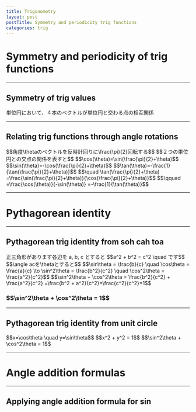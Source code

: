 ```yaml
---
title: Trigonometry
layout: post
postTitle: Symmetry and periodicity trig functions 
categories: trig
---
```


# Symmetry and periodicity of trig functions

------

## Symmetry of trig values

<div class="row">
  <div class="col-sm-9">
    <div id="svg01"></div>
  </div>
  <div class="col-sm-3">
    <p>単位円において、４本のベクトルが単位円と交わる点の相互関係</p>
  </div>
</div>

--------

## Relating trig functions through angle rotations

<div class="row">
  <div class="col-sm-8">
    <div id="svg02"></div>
  </div>
  <div class="col-sm-4">
    $$角度\thetaのベクトルを反時計回りに\frac{\pi}{2}回転する$$
    $$２つの単位円との交点の関係を表すと$$
    $$\cos(\theta)=\sin(\frac{\pi}{2}+\theta)$$
    $$\sin(\theta)=-\cos(\frac{\pi}{2}+\theta)$$
    $$\tan(\theta)=-\frac{1}{\tan(\frac{\pi}{2}+\theta)}$$  
    $$\quad \tan(\frac{\pi}{2}+\theta)
    =\frac{\sin(\frac{\pi}{2}+\theta)}{\cos(\frac{\pi}{2}+\theta)}$$
    $$\qquad =\frac{\cos(\theta)}{-\sin(\theta)}
    =-\frac{1}{\tan(\theta)}$$

  </div>
</div>

--------

# Pythagorean identity 

------

## Pythagorean trig identity from soh cah toa

<div class="row">
  <div class="col-sm-6">
    <div id="svg03"></div>
  </div>
  <div class="col-sm-6">
    正三角形があります各辺を a, b, c とすると
    $$a^2 + b^2 = c^2 \quad です$$
    $$\angle acを\thetaとすると$$
    $$\sin\theta = \frac{b}{c} \quad \cos\theta = \frac{a}{c} \to
    \sin^2\theta = \frac{b^2}{c^2} \quad \cos^2\theta = \frac{a^2}{c^2}$$
    $$\sin^2\theta + \cos^2\theta = \frac{b^2}{c^2} + \frac{a^2}{c^2}
    =\frac{b^2 + a^2}{c^2}=\frac{c^2}{c^2}=1$$
    <div class="panel">
      <h3>$$\sin^2\theta + \cos^2\theta = 1$$</h3>
    </div>
  </div>
</div>

--------

## Pythagorean trig identity from unit circle

<div class="row">
  <div class="col-sm-6">
    <div id="svg04"></div>
  </div>
  <div class="col-sm-6">
    $$x=\cos\theta \quad y=\sin\theta$$
    $$x^2 + y^2 = 1$$
    $$\sin^2\theta + \cos^2\theta = 1$$


  </div>
</div>


--------
# Angle addition formulas
--------

## Applying angle addition formula for sin

<div class="row">
  <div class="col-sm-6">
    <div id="svg05"></div>
  </div>
  <div class="col-sm-6">
  </div>
</div>



<script type="text/javascript" src="http://cdn.mathjax.org/mathjax/latest/MathJax.js?config=TeX-AMS-MML_SVG"></script>
<script src="http://d3js.org/d3.v3.min.js" charset="utf-8"></script>
<script src="{{site.url}}/js/d3draws.js" charset="utf-8"></script>

<script>

  var height = 500;
  var width = 800;
  

/**  */
  var svg01 = d3.select("#svg01")
                .append("svg")
                .attr("height",height)
                .attr("width",800)
                .style("background","#000");

  var xScale01 = d3.scale.linear()
                       .domain([-1,1])
                       .range([200,600]);
  
  var yScale01 = d3.scale.linear()
                       .domain([1,-1])
                       .range([50,450]);       

  // 軸
  axesData01 = [
    {
      "x1":-1.1,
      "y1":0,
      "x2":1.1,
      "y2":0,
      "stroke":"#fff"
    },
    {
      "x1":0,
      "y1":-1.1,
      "x2":0,
      "y2":1.1,
      "stroke":"#fff"
    }
  ];
  drawVectorW(svg01,axesData01,xScale01,yScale01);

  // unit circle
  circleData01 = [
    {"cx":0,"cy":0,"r":200,"stroke":"#ff0"}
  ];
  drawCircle(svg01,circleData01,xScale01,yScale01); 

  // path
  pathData01 = [
    {"x":Math.cos(pi/6),"y":Math.sin(pi/6)},
    {"x":Math.cos(-pi/6),"y":Math.sin(-pi/6)},
    {"x":Math.cos(pi+pi/6),"y":Math.sin(pi+pi/6)},
    {"x":Math.cos(pi-pi/6),"y":Math.sin(pi-pi/6)},
    {"x":Math.cos(pi/6),"y":Math.sin(pi/6)},
  ];
  drawPath(svg01,pathData01,{"stroke":"#ccc","strokeWidth":1},xScale01,yScale01);
 
  // vector
  vecData01 = [
    {"x1":0,"y1":0,"angles":30,"length":1.2,"stroke":"lime"}
   ,{"x1":0,"y1":0,"angles":-30,"length":1.2,"stroke":"purple"}
   ,{"x1":0,"y1":0,"angles":150,"length":1.2,"stroke":"red"}
   ,{"x1":0,"y1":0,"angles":210,"length":1.2,"stroke":"orange"}
  ]
  drawVectorA(svg01,vecData01,xScale01,yScale01);

  // mathjax
  var foData01 = [
    {"x":0,"y":1.5,"text":"$$y$$","fontSize":"20px"},
    {"x":1.2,"y":0.3,"text":"$$x$$","fontSize":"20px"},
    {"x":0.15,"y":0.33,"text":"$$\\theta$$","fontSize":"16px"},
    {"x":-0.2,"y":0.33,"text":"$$\\theta$$","fontSize":"16px"},
    {"x":-0.2,"y":0.23,"text":"$$\\theta$$","fontSize":"16px"},
    {"x":0.15,"y":0.22,"text":"$$-\\theta$$","fontSize":"16px"},
    {"x":-0.4,"y":0.85,"text":"$$\\pi-\\theta$$","fontSize":"16px"},
    {"x":-0.7,"y":0.1,"text":"$$\\pi+\\theta$$","fontSize":"16px"},

    {"x":0.9,"y":0.8,
      "text":"$$(\\cos(\\theta),\\sin (\\theta))$$","fontSize":"16px"},
    {"x":0.9,"y":-0.2,
      "text":"$$(\\cos(-\\theta),\\sin (-\\theta))$$","fontSize":"16px"},  
    {"x":-1.9,"y":0.8,
      "text":"$$(\\cos(\\pi-\\theta),\\sin (\\pi-\\theta))$$","fontSize":"16px"},
    {"x":-1.9,"y":-0.2,
      "text":"$$(\\cos(\\pi+\\theta),\\sin (\\pi+\\theta))$$","fontSize":"16px"},  

    {"x":-1.8,"y":1.25,
      "text":"$$\\cos(\\pi-\\theta)=-\\cos (\\theta)$$","fontSize":"16px"},  
    {"x":-1.8,"y":1.1,
      "text":"$$\\sin(\\pi-\\theta)=\\sin (\\theta)$$","fontSize":"16px"},  
    {"x":-1.8,"y":0.95,
      "text":"$$\\tan(\\pi-\\theta)=-\\tan (\\theta)$$","fontSize":"16px"},  

    {"x":-1.8,"y":-0.4,
      "text":"$$\\cos(\\pi+\\theta)=-\\cos (\\theta)$$","fontSize":"16px"},  
    {"x":-1.8,"y":-0.55,
      "text":"$$\\sin(\\pi+\\theta)=-\\sin (\\theta)$$","fontSize":"16px"},  
    {"x":-1.8,"y":-0.7,
      "text":"$$\\tan(\\pi+\\theta)=\\tan (\\theta)$$","fontSize":"16px"},  

    {"x":1.0,"y":-0.4,
      "text":"$$\\cos(-\\theta)=\\cos (\\theta)$$","fontSize":"16px"},  
    {"x":1.0,"y":-0.55,
      "text":"$$\\sin(-\\theta)=-\\sin (\\theta)$$","fontSize":"16px"},  
    {"x":1.0,"y":-0.7,
      "text":"$$\\tan(-\\theta)=-\\tan (\\theta)$$","fontSize":"16px"},  

  ];
  drawMathjax(svg01,foData01,xScale01,yScale01);

  // arc
  arcData01 = [
    {"startPos":90,"endPos":60,
    "innerRadius":50,"outerRadius":50,
    "stroke":"lime"},
    {"startPos":90,"endPos":120,
    "innerRadius":50,"outerRadius":50,
    "stroke":"purple"},
    {"startPos":90,"endPos":-60,
    "innerRadius":100,"outerRadius":100,
    "stroke":"red"},
    {"startPos":90,"endPos":-120,
    "innerRadius":80,"outerRadius":80,
    "stroke":"orange"}


  ];
  drawArc(svg01,arcData01,xScale01,yScale01);


/**  rotations  */
  var svg02 = d3.select("#svg02")
                .append("svg")
                .attr("height",height)
                .attr("width",width)
                .style("background","#000");

  // 軸
  drawVectorW(svg02,axesData01,xScale01,yScale01);

  // unit circle
  drawCircle(svg02,circleData01,xScale01,yScale01); 

  // vector
  vecData02 = [
    {"x1":0,"y1":0,"angles":30,"length":1.2,"stroke":"lime"}
   ,{"x1":0,"y1":0,"angles":120,"length":1.2,"stroke":"lime"}
  ]
  drawVectorA(svg02,vecData02,xScale01,yScale01);

  // lines
  lineData02 = [
    {
      "x1":Math.cos(30*aDegree),
      "y1":Math.sin(30*aDegree),
      "x2":Math.cos(30*aDegree),
      "y2":0,
      "stroke":"#999"
    }
   ,{
      "x1":Math.cos(120*aDegree),
      "y1":Math.sin(120*aDegree),
      "x2":0,
      "y2":Math.sin(120*aDegree),
      "stroke":"#999"
    }
   ,{
      "x1":0,
      "y1":0,
      "x2":Math.cos(30*aDegree),
      "y2":0,
      "stroke":"#f0f"
    }
   ,{
      "x1":0,
      "y1":0,
      "x2":0,
      "y2":Math.sin(120*aDegree),
      "stroke":"#f0f"
    }
  ]
  drawLine(svg02,lineData02,xScale01,yScale01);

  // arc
  arcData02 = [
    {
      "startPos":60,
      "endPos":-30,
      "innerRadius":40,
      "outerRadius":40,
      "stroke":"red"
    }
  ];
  drawArc(svg02,arcData02,xScale01,yScale01);

  // arrow head
  headData02 = [
   {
     "x1":Math.cos(120*aDegree)/5+0.00001,
     "y1":Math.sin(120*aDegree)/5+0.00001,
     "x2":Math.cos(120*aDegree)/5,
     "y2":Math.sin(120*aDegree)/5,
     "stroke":"red"}
  ]
  drawVectorB(svg02,headData02,xScale01,yScale01);

  // mathjax
  var foData02 = [
    {"x":0,"y":1.5,"text":"$$y$$","fontSize":"20px"},
    {"x":1.2,"y":0.3,"text":"$$x$$","fontSize":"20px"},
    
    {"x":0.15,"y":0.33,"text":"$$\\theta$$","fontSize":"16px"},

    {"x":0.9,"y":0.5,
      "text":"$$\\sin (\\theta)$$","fontSize":"16px"},
    {"x":0.4,"y":0.2,
      "text":"$$\\cos(\\theta)$$","fontSize":"16px"},

    {"x":0.9,"y":0.8,
      "text":"$$(\\cos(\\theta),\\sin (\\theta))$$","fontSize":"16px"},
    {"x":-1.7,"y":1.2,
      "text":"$$(\\cos(\\frac{\\pi}{2}+\\theta),\\sin (\\frac{\\pi}{2}+\\theta))$$",
      "fontSize":"16px"},
    {"x":0.05,"y":0.8,
      "text":"$$\\sin (\\frac{\\pi}{2}+\\theta)$$","fontSize":"16px"},
    {"x":-0.5,"y":1.4,
      "text":"$$\\cos (\\frac{\\pi}{2}+\\theta)$$","fontSize":"16px"},


  ];
  drawMathjax(svg02,foData02,xScale01,yScale01);
 


/**  Intersections of sine curve and cosine curve  */
  var svg03 = d3.select("#svg03")
                .append("svg")
                .attr("height",height)
                .attr("width",500)
                .style("background","#000");

  var xScale03 = d3.scale.linear()
                       .domain([50,450])
                       .range([50,450]);
  
  var yScale03 = d3.scale.linear()
                       .domain([450,50])
                       .range([50,450]);  

  //  right Triangle
  triData003 = [
    {"x1":100,"y1":150,
     "angle":0,"adjacent":300,"theta":35,
     "stroke":"#ff0","rightMark":true}
  ]                          
  drawRTriangle(svg03,triData003,xScale03,yScale03);

  // TEXT
  var foData03 = [
    {"x":250,"y":200,"text":"$$a$$","fontSize":"22px"},
    {"x":410,"y":290,"text":"$$b$$","fontSize":"22px"},
    {"x":250,"y":350,"text":"$$c$$","fontSize":"22px"},

    {"x":130,"y":225,"text":"$$\\theta$$","fontSize":"20px"},
  ];
  drawMathjax(svg03,foData03,xScale03,yScale03);
 

  //
  var svg04 = d3.select("#svg04")
                .append("svg")
                .attr("height",height)
                .attr("width",500)
                .style("background","#000");

  var xScale04 = d3.scale.linear()
                       .domain([-1,1])
                       .range([50,450]);
  
  var yScale04 = d3.scale.linear()
                       .domain([1,-1])
                       .range([50,450]);       

  // 軸
  drawVectorW(svg04,axesData01,xScale04,yScale04);

  // unit circle
  circleData04 = [{
    "cx":0,
    "cy":0,
    "r":200,
    "stroke":"#fff",
    "strokeWidth":3
  }];

  drawCircle(svg04,circleData04,xScale04,yScale04);

  // lines and vectors
  vecData04 = [
    {"x1":0,"y1":0,"angles":35,"length":1.2,"stroke":"lime"}
  ];
  drawVectorA(svg04,vecData04,xScale04,yScale04);

  lineData04 = [
    { 
      "x1":0,
      "y1":0,
      "x2":Math.cos(35*aDegree),
      "y2":0,
      "stroke":"#f0f","strokeWidth":3
    },
    { 
      "x1":Math.cos(35*aDegree),
      "y1":Math.sin(35*aDegree),
      "x2":Math.cos(35*aDegree),
      "y2":0,
      "stroke":"#ff0","strokeWidth":3
    },
  ];
  drawLine(svg04,lineData04,xScale04,yScale04);
 // mathjax
 var foData04 = [
    {"x":0,"y":1.5,"text":"$$y$$","fontSize":"18px"},
    {"x":1.1,"y":0.3,"text":"$$x$$","fontSize":"18px"},
    
    {"x":0.3,"y":0.2,"text":"$$\\cos\\theta$$","fontSize":"18px"},
    {"x":0.9,"y":0.6,"text":"$$\\sin\\theta$$","fontSize":"18px"},
    
    {"x":0.15,"y":0.32,"text":"$$\\theta$$","fontSize":"16px"},
  ];
 drawMathjax(svg04,foData04,xScale04,yScale04);


 /** 
    
                      */

  var svg05 = d3.select("#svg05")
                .append("svg")
                .attr("height",height)
                .attr("width",500)
                .style("background","#000");

  var xScale05 = d3.scale.linear()
                       .domain([-360,360])
                       .range([20,480]);
  
  var yScale05 = d3.scale.linear()
                       .domain([4,-4])
                       .range([20,480]);

</script>
